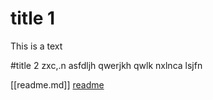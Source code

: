 # title 1
This is a text

#title 2
zxc,.n asfdljh qwerjkh qwlk nxlnca lsjfn 

[[readme.md]]
[readme](read.md)
